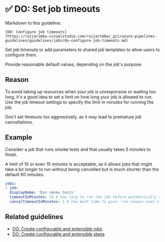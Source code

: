 # ✅ DO: Set job timeouts

Markdown to this guideline:

```plaintext
[DO: Configure job timeouts](https://ruijarimba.visualstudio.com/ruijarimba/_git/azure-pipelines-guidelines/guidelines/jobs/do-configure-job-timeouts.md)
```

Set job timeouts or add parameters to shared job templates to allow users to
configure them. 

Provide reasonable default values, depending on the job's purpose.

## Reason

To avoid taking up resources when your job is unresponsive or waiting too long,
it's a good idea to set a limit on how long your job is allowed to run. Use the
job timeout settings to specify the limit in minutes for running the job.

Don't set timeouts too aggressively, as it may lead to premature job cancellations.

## Example

Consider a job that runs smoke tests and that usually takes 5 minutes to finish.

A limit of 10 or even 15 minutes is acceptable, as it allows jobs that might
take a bit longer to run without being cancelled but is much shorter than the
default 60 minutes.

```yaml
jobs:
- job:
  displayName: 'Run smoke tests'
  timeoutInMinutes: 15 # how long to run the job before automatically cancelling
  cancelTimeoutInMinutes: 1 # how much time to give 'run always even if cancelled tasks' before stopping them
```

## Related guidelines

- [DO: Create configurable and extensible jobs](https://ruijarimba.visualstudio.com/ruijarimba/_git/azure-pipelines-guidelines/guidelines/jobs/do-create-extensible-jobs.md)
- [DO: Create configurable and extensible steps](https://ruijarimba.visualstudio.com/ruijarimba/_git/azure-pipelines-guidelines/guidelines/steps/do-create-extensible-steps.md)
